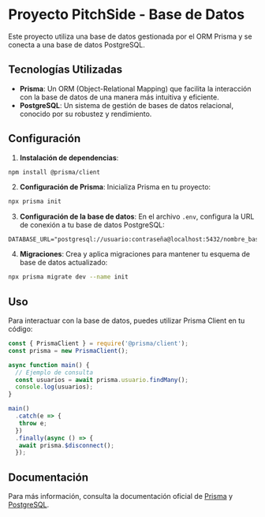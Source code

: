 # Proyecto PitchSide - Base de Datos

Este proyecto utiliza una base de datos gestionada por el ORM Prisma y se conecta a una base de datos PostgreSQL.

## Tecnologías Utilizadas

- **Prisma**: Un ORM (Object-Relational Mapping) que facilita la interacción con la base de datos de una manera más intuitiva y eficiente.
- **PostgreSQL**: Un sistema de gestión de bases de datos relacional, conocido por su robustez y rendimiento.

## Configuración

1. **Instalación de dependencias**:
  ```bash
  npm install @prisma/client
  ```

2. **Configuración de Prisma**:
  Inicializa Prisma en tu proyecto:
  ```bash
  npx prisma init
  ```

3. **Configuración de la base de datos**:
  En el archivo `.env`, configura la URL de conexión a tu base de datos PostgreSQL:
  ```
  DATABASE_URL="postgresql://usuario:contraseña@localhost:5432/nombre_base_de_datos"
  ```

4. **Migraciones**:
  Crea y aplica migraciones para mantener tu esquema de base de datos actualizado:
  ```bash
  npx prisma migrate dev --name init
  ```

## Uso

Para interactuar con la base de datos, puedes utilizar Prisma Client en tu código:
```javascript
const { PrismaClient } = require('@prisma/client');
const prisma = new PrismaClient();

async function main() {
  // Ejemplo de consulta
  const usuarios = await prisma.usuario.findMany();
  console.log(usuarios);
}

main()
  .catch(e => {
   throw e;
  })
  .finally(async () => {
   await prisma.$disconnect();
  });
```

## Documentación

Para más información, consulta la documentación oficial de [Prisma](https://www.prisma.io/docs/) y [PostgreSQL](https://www.postgresql.org/docs/).
